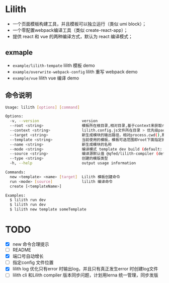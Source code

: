 # Lilith

- 一个页面模板构建工具，并且模板可以独立运行（类似 umi block）；
- 一个零配置webpack编译工具（类似 create-react-app）；
- 提供 react 和 vue 的两种编译方式，默认为 react 编译模式；

## exmaple

- `example/lilith-tempate` lilith 模板 demo
- `example/overwrite-webpack-config` lilith 重写 webpack demo
- `example/vue` lilith vue 编译 demo


## 命令说明

```bash
Usage: lilith [options] [command]

Options:
  -v, --version                   version
  --root <string>                 模板所在根目录,相对目录,基于context来获取root的绝对路径，默认值"_template" (default: "_template")
  --context <string>              lilith.config.js文件所在目录 > 优先级package.json所在目录 > process.cwd() (default: process.cwd())
  --target <string>               新生成模块的输出路径，相对process.cwd(),默认"." (default: ".")
  --template <string>             当前使用的模板，模板可选范围即root下面指定的模板，支持简写即当前有模板page那么p,pa,pag等效
  --name <string>                 新生成模块的名称
  --mode <string>                 编译模式 template dev build (default: "dev")
  --source <string>               编译源默认值 @qfed/lilith-compiler (default: "@qfed/lilith-compiler")
  --type <string>                 创建的模版类型
  -h, --help                      output usage information

Commands:
  new <template> <name> [target]  Lilith 模板创建命令
  run <mode> [source]             lilith 编译命令
  create [<templateName>]

Examples:
  $ lilith run dev
  $ lilith run dev
  $ lilith new template someTemplate
```  

# TODO

- [x] new 命令合理提示
- [ ] README
- [x] 端口号自动增长
- [ ] 指定config 文件位置
- [x] lilith log 优化只有error 时输出log，并且只有真正发生error 时创建log文件
- [ ] lilith cli 和Lilith compiler 版本同步问题，计划用lerna 统一管理，同步发版
